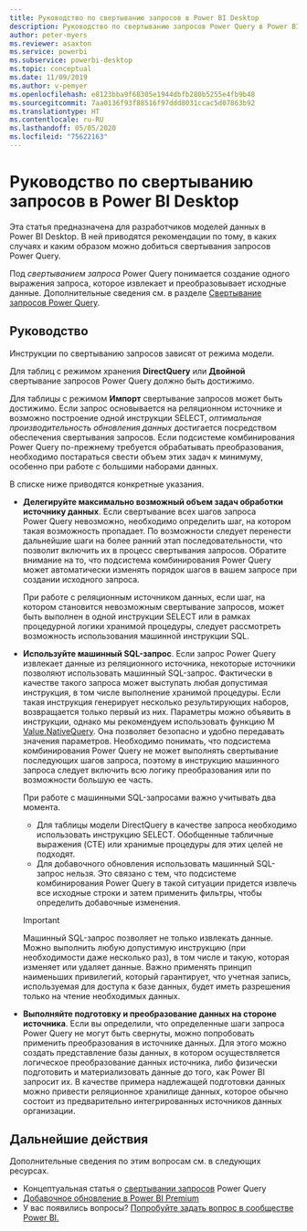 ```yaml
---
title: Руководство по свертыванию запросов в Power BI Desktop
description: Руководство по свертыванию запросов Power Query в Power BI Desktop.
author: peter-myers
ms.reviewer: asaxton
ms.service: powerbi
ms.subservice: powerbi-desktop
ms.topic: conceptual
ms.date: 11/09/2019
ms.author: v-pemyer
ms.openlocfilehash: e8123bba9f68305e1944dbfb280b5255e4fb9b48
ms.sourcegitcommit: 7aa0136f93f88516f97ddd8031ccac5d07863b92
ms.translationtype: HT
ms.contentlocale: ru-RU
ms.lasthandoff: 05/05/2020
ms.locfileid: "75622163"
---
```

# <a name="query-folding-guidance-in-power-bi-desktop"></a>Руководство по свертыванию запросов в Power BI Desktop

Эта статья предназначена для разработчиков моделей данных в Power BI Desktop. В ней приводятся рекомендации по тому, в каких случаях и каким образом можно добиться свертывания запросов Power Query.

Под _свертыванием запроса_ Power Query понимается создание одного выражения запроса, которое извлекает и преобразовывает исходные данные. Дополнительные сведения см. в разделе [Свертывание запросов Power Query](/power-query/power-query-folding).

## <a name="guidance"></a>Руководство

Инструкции по свертыванию запросов зависят от режима модели.

Для таблиц с режимом хранения **DirectQuery** или **Двойной** свертывание запросов Power Query должно быть достижимо.

Для таблицы с режимом **Импорт** свертывание запросов может быть достижимо. Если запрос основывается на реляционном источнике и возможно построение одной инструкции SELECT, _оптимальная производительность обновления данных_ достигается посредством обеспечения свертывания запросов. Если подсистеме комбинирования Power Query по-прежнему требуется обрабатывать преобразования, необходимо постараться свести объем этих задач к минимуму, особенно при работе с большими наборами данных.

В списке ниже приводятся конкретные указания.

- **Делегируйте максимально возможный объем задач обработки источнику данных**. Если свертывание всех шагов запроса Power Query невозможно, необходимо определить шаг, на котором такая возможность пропадает. По возможности следует перенести дальнейшие шаги на более ранний этап последовательности, что позволит включить их в процесс свертывания запросов. Обратите внимание на то, что подсистема комбинирования Power Query может автоматически изменять порядок шагов в вашем запросе при создании исходного запроса.

    При работе с реляционным источником данных, если шаг, на котором становится невозможным свертывание запросов, может быть выполнен в одной инструкции SELECT или в рамках процедурной логики хранимой процедуры, следует рассмотреть возможность использования машинной инструкции SQL.

- **Используйте машинный SQL-запрос**. Если запрос Power Query извлекает данные из реляционного источника, некоторые источники позволяют использовать машинный SQL-запрос. Фактически в качестве такого запроса может выступать любая допустимая инструкция, в том числе выполнение хранимой процедуры. Если такая инструкция генерирует несколько результирующих наборов, возвращается только первый из них. Параметры можно объявить в инструкции, однако мы рекомендуем использовать функцию M [Value.NativeQuery](/powerquery-m/value-nativequery). Она позволяет безопасно и удобно передавать значения параметров. Необходимо понимать, что подсистема комбинирования Power Query не может выполнять свертывание последующих шагов запроса, поэтому в инструкцию машинного запроса следует включить всю логику преобразования или по возможности большую ее часть.

    При работе с машинными SQL-запросами важно учитывать два момента.

    - Для таблицы модели DirectQuery в качестве запроса необходимо использовать инструкцию SELECT. Обобщенные табличные выражения (CTE) или хранимые процедуры для этих целей не подходят.
    - Для добавочного обновления использовать машинный SQL-запрос нельзя. Это связано с тем, что подсистеме комбинирования Power Query в такой ситуации придется извлечь все исходные строки и затем применить фильтры, чтобы определить добавочные изменения.

    > [!IMPORTANT]
    > Машинный SQL-запрос позволяет не только извлекать данные. Можно выполнить любую допустимую инструкцию (при необходимости даже несколько раз), в том числе и такую, которая изменяет или удаляет данные. Важно применять принцип наименьших привилегий, который гарантирует, что учетная запись, используемая для доступа к базе данных, будет иметь разрешения только на чтение необходимых данных.

- **Выполняйте подготовку и преобразование данных на стороне источника**. Если вы определили, что определенные шаги запроса Power Query не могут быть свернуты, можно попробовать применить преобразования в источнике данных. Для этого можно создать представление базы данных, в котором осуществляется логическое преобразование данных источника, либо физически подготовить и материализовать данные до того, как Power BI запросит их. В качестве примера надлежащей подготовки данных можно привести реляционное хранилище данных, которое обычно состоит из предварительно интегрированных источников данных организации.

## <a name="next-steps"></a>Дальнейшие действия

Дополнительные сведения по этим вопросам см. в следующих ресурсах.

- Концептуальная статья о [свертывании запросов](/power-query/power-query-folding) Power Query
- [Добавочное обновление в Power BI Premium](../service-premium-incremental-refresh.md)
- У вас появились вопросы? [Попробуйте задать вопрос в сообществе Power BI.](https://community.powerbi.com/)
